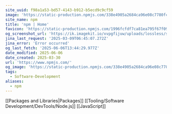 ```yaml
---
site_uuid: f98a1a53-bd57-4143-b912-b5ecd9c9cf59
image: 'https://static-production.npmjs.com/338e4905a2684ca96e08c7780fc68412.png'
site_name: npm
title: 'npm | Home'
favicon: 'https://static-production.npmjs.com/1996fcfdf7ca81ea795f67f093d7f449.png'
og_screenshot_url: 'https://ik.imagekit.io/xvpgfijuw/uploads/lossless/screenshots/20250605_Node_Package_Manager_og_screenshot.jpeg'
jina_last_request: '2025-03-09T06:45:07.272Z'
jina_error: 'Error occurred'
og_last_fetch: '2025-06-06T13:44:29.977Z'
date_modified: 2025-06-06
date_created: 2025-03-30
url: 'https://www.npmjs.com/'
og_image: 'https://static-production.npmjs.com/338e4905a2684ca96e08c7780fc68412.png'
tags:
  - Software-Development
aliases:
  - npm
---
```


[[Packages and Libraries|Packages]]
[[Tooling/Software Development/DevTools/Node.js]]
[[JavaScript]]